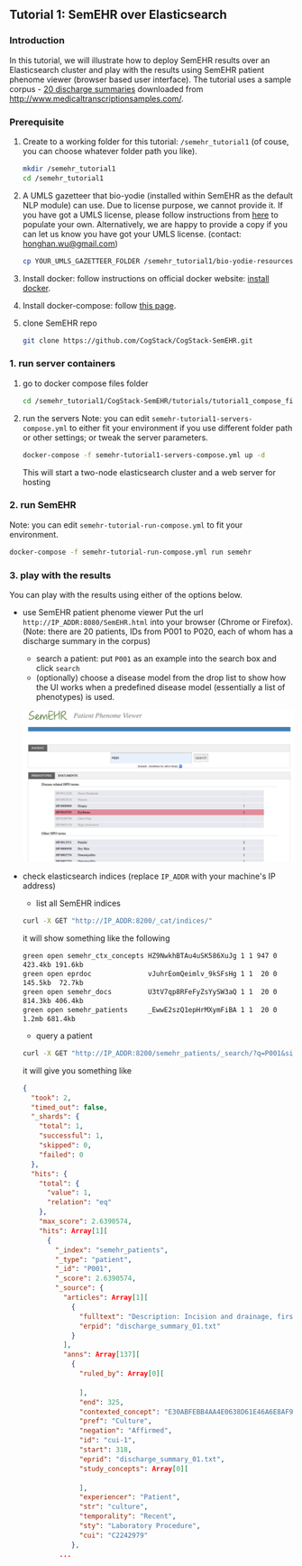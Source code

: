 ## Tutorial 1: SemEHR over Elasticsearch 
### Introduction
In this tutorial, we will illustrate how to deploy SemEHR results over an Elasticsearch
cluster and play with the results using SemEHR patient phenome viewer (browser based user interface). The tutorial uses a sample corpus - [20 discharge summaries](https://github.com/CogStack/CogStack-SemEHR/tree/master/tutorials/mtsamples-cohort/discharge_summaries) downloaded from http://www.medicaltranscriptionsamples.com/.

### Prerequisite
1. Create to a working folder for this tutorial: `/semehr_tutorial1` 
   (of couse, you can choose whatever folder path you like).
   ```bash
   mkdir /semehr_tutorial1
   cd /semehr_tutorial1
   ```
2. A UMLS gazetteer that bio-yodie (installed within SemEHR as the default NLP module) can use. Due to license purpose, we cannot provide it. If you have got a UMLS license, 
please follow instructions from [here](https://github.com/GateNLP/bio-yodie-resource-prep) to populate your own. 
Alternatively, we are happy to provide a copy if you can let us know you have got your UMLS license. (contact: honghan.wu@gmail.com)
   ```bash
   cp YOUR_UMLS_GAZETTEER_FOLDER /semehr_tutorial1/bio-yodie-resources -R
   ```
3. Install docker: follow instructions on official docker website: [install docker](https://docs.docker.com/install/).
4. Install docker-compose: follow [this page](https://docs.docker.com/compose/install/).

5. clone SemEHR repo
   ```bash
   git clone https://github.com/CogStack/CogStack-SemEHR.git
   ```
   
### 1. run server containers
1. go to docker compose files folder
    ```bash
    cd /semehr_tutorial1/CogStack-SemEHR/tutorials/tutorial1_compose_files
    ```
2. run the servers
Note: you can edit `semehr-tutorial1-servers-compose.yml` to either fit your environment if you use different folder path or other settings; or tweak the server parameters.
    ```bash
    docker-compose -f semehr-tutorial1-servers-compose.yml up -d
    ```
    This will start a two-node elasticsearch cluster and a web server for hosting

### 2. run SemEHR
Note: you can edit `semehr-tutorial-run-compose.yml` to fit your environment.
```bash
docker-compose -f semehr-tutorial-run-compose.yml run semehr
```

### 3. play with the results
You can play with the results using either of the options below.

- use SemEHR patient phenome viewer
Put the url `http://IP_ADDR:8080/SemEHR.html` into your browser (Chrome or Firefox). 
(Note: there are 20 patients, IDs from P001 to P020, each of whom has a discharge summary in the corpus) 
    - search a patient: put `P001` as an example into the search box and click `search`
    - (optionally) choose a disease model from the drop list to show how the UI works when
    a predefined disease model (essentially a list of phenotypes) is used.  
    
    ![screenshot1](https://raw.githubusercontent.com/CogStack/CogStack-SemEHR/master/tutorials/imgs/Screenshot_tutorial1.1.png "Patient Phenotype Viewer")

- check elasticsearch indices (replace `IP_ADDR` with your machine's IP address)
    - list all SemEHR indices
    ```bash
    curl -X GET "http://IP_ADDR:8200/_cat/indices/"
    ```
    it will show something like the following
    ```
    green open semehr_ctx_concepts HZ9NwkhBTAu4uSK586XuJg 1 1 947 0 423.4kb 191.6kb
    green open eprdoc              vJuhrEomQeimlv_9kSFsHg 1 1  20 0 145.5kb  72.7kb
    green open semehr_docs         U3tV7qp8RFeFyZsYySW3aQ 1 1  20 0 814.3kb 406.4kb
    green open semehr_patients     _EwwE2szQ1epHrMXymFiBA 1 1  20 0   1.2mb 681.4kb
    ```
    - query a patient 
    ```bash
    curl -X GET "http://IP_ADDR:8200/semehr_patients/_search/?q=P001&size=1&pretty"
    ```
    it will give you something like
    ```json
    {
      "took": 2,
      "timed_out": false,
      "_shards": {
        "total": 1,
        "successful": 1,
        "skipped": 0,
        "failed": 0
      },
      "hits": {
        "total": {
          "value": 1,
          "relation": "eq"
        },
        "max_score": 2.6390574,
        "hits": Array[1][
          {
            "_index": "semehr_patients",
            "_type": "patient",
            "_id": "P001",
            "_score": 2.6390574,
            "_source": {
              "articles": Array[1][
                {
                  "fulltext": "Description: Incision and drainage, first metatarsal head, left foot with culture and sensitivity.\n(Medical Transcription Sample Report)\nADMITTING DIAGNOSIS: Abscess with cellulitis, left foot.\n\nDISCHARGE DIAGNOSIS: Status post I&D, left foot.\n\nPROCEDURES: Incision and drainage, first metatarsal head, left foot with culture and sensitivity.\n\nHISTORY OF PRESENT ILLNESS: The patient presented to Dr. X's office on 06/14/07 complaining of a painful left foot. The patient had been treated conservatively in office for approximately 5 days, but symptoms progressed with the need of incision and drainage being decided.\n\nMEDICATIONS: Ancef IV.\n\nALLERGIES: ACCUTANE.\n\nSOCIAL HISTORY: Denies smoking or drinking.\n\nPHYSICAL EXAMINATION: Palpable pedal pulses noted bilaterally. Capillary refill time less than 3 seconds, digits 1 through 5 bilateral. Skin supple and intact with positive hair growth. Epicritic sensation intact bilateral. Muscle strength +5/5, dorsiflexors, plantar flexors, invertors, evertors. Left foot with erythema, edema, positive tenderness noted, left forefoot area.\n\nLABORATORY: White blood cell count never was abnormal. The remaining within normal limits. X-ray is negative for osteomyelitis. On 06/14/07, the patient was taken to the OR for incision and drainage of left foot abscess. The patient tolerated the procedure well and was admitted and placed on vancomycin 1 g q.12h after surgery and later changed Ancef 2 g IV every 8 hours. Postop wound care consists of Aquacel Ag and dry dressing to the surgical site everyday and the patient remains nonweightbearing on the left foot. The patient progressively improved with IV antibiotics and local wound care and was discharged from the hospital on 06/19/07 in excellent condition.\n\nDISCHARGE MEDICATIONS: Lorcet 10/650 mg, dispense 24 tablets, one tablet to be taken by mouth q.6h as needed for pain. The patient was continued on Ancef 2 g IV via PICC line and home health administration of IV antibiotics.\n\nDISCHARGE INSTRUCTIONS: Included keeping the foot elevated with long periods of rest. The patient is to wear surgical shoe at all times for ambulation and to avoid excessive ambulation. The patient to keep dressing dry and intact, left foot. The patient to contact Dr. X for all followup care, if any problems arise. The patient was given written and oral instruction about wound care before discharge. Prior to discharge, the patient was noted to be afebrile. All vitals were stable. The patient's questions were answered and the patient was discharged in apparent satisfactory condition. Followup care was given via Dr. X' office. ",
                  "erpid": "discharge_summary_01.txt"
                }
              ],
              "anns": Array[137][
                {
                  "ruled_by": Array[0][
                    
                  ],
                  "end": 325,
                  "contexted_concept": "E30ABFEBB4AA4E0638D61E46A6E8AF9F",
                  "pref": "Culture",
                  "negation": "Affirmed",
                  "id": "cui-1",
                  "start": 318,
                  "eprid": "discharge_summary_01.txt",
                  "study_concepts": Array[0][
                    
                  ],
                  "experiencer": "Patient",
                  "str": "culture",
                  "temporality": "Recent",
                  "sty": "Laboratory Procedure",
                  "cui": "C2242979"
                },
             ...
    ```
